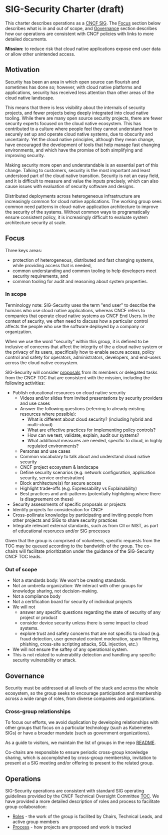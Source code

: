 # SIG-Security Charter (draft)

This charter describes operations as a [CNCF SIG](https://github.com/cncf/toc/blob/master/sigs/). The [Focus](#focus) section below describes what is in and out of scope,
and [Governance](#governance) section describes how our operations are consistent with CNCF policies with links to more detailed documents.

**Mission:** to reduce risk that cloud native
applications expose end user data or allow other unintended access.

## Motivation
Security has been an area in which open source can flourish and sometimes has done so; however, with cloud native platforms and applications, security has received less attention than other areas of the cloud native landscape.

This means that there is less visibility about the internals of security projects, and fewer projects being deeply integrated into cloud native tooling. While there are many open source security projects, there are fewer security experts focused on the cloud native ecosystem. This has contributed to a culture where people feel they cannot understand how to securely set up and operate cloud native systems, due to obscurity and uncertainty. Yet the cloud native principles, although they mean change, have encouraged the development of tools that help manage fast changing environments, and which have the promise of both simplifying and improving security.

Making security more open and understandable is an essential part of this change. Talking to customers, security is the most important and least understood part of the cloud native transition. Security is not an easy field, and it is difficult to measure and value the inputs precisely, which can also cause issues with evaluation of security software and designs.

Distributed deployments across heterogeneous infrastructure are increasingly
common for cloud native applications. The working group sees common need
patterns in cloud-native application architecture to improve the security of
the systems. Without common ways to programatically ensure consistent policy,
it is increasingly difficult to evaluate system architecture security at scale.

## Focus

Three keys areas:
* protection of heterogeneous, distributed and fast changing systems, while providing access that is needed,
* common understanding and common tooling to help developers meet security requirements, and
* common tooling for audit and reasoning about system properties.

### In scope

Terminology note: SIG-Security uses the term "end user" to describe the humans who use cloud native applications, whereas CNCF refers to companies that operate cloud native systems as CNCF End Users. In the context of security, we often need to discuss how a particular control affects the people who use the software deployed by a company or organization.

When we use the word "security" within this group, it is defined to be inclusive of concerns that affect the integrity of the a cloud native
system or the privacy of its users,  specifically how to enable secure
access, policy control and safety for operators, administrators,
developers, and end-users  across the cloud native ecosystem.

SIG-Security will consider [proposals](proccess.md) from its members or delegated
tasks from the CNCF TOC that are consistent with the mission, including
the following activities:

* Publish educational resources on cloud native security
  * Videos and/or slides from invited presentations by security providers and use cases
  * Answer the following questions (referring to already existing resources where possible):
      * What is different about cloud security? (including hybrid and multi-cloud)
      * What are effective practices for implementing policy controls?
      * How can we test, validate, explain, audit our systems?
      * What additional measures are needed, specific to cloud, in highly regulated environments?
  * Personas and use cases
  * Common vocabulary to talk about and understand cloud native security
  * CNCF project ecosystem & landscape
  * Define security scenarios (e.g. network configuration, application security, service orchestration)
  * Block architecture(s) for secure access
  * Highlight trade-offs (e.g. Expressability vs Explainability)
  * Best practices and anti-patterns (potentially highlighing where there is disagreement on these)
* Security assessments of specific proposals or projects
* Identify projects for consideration for CNCF
* Cross-pollinate knowledge by participating and inviting people from other projects and SIGs to share security practices
* Integrate relevant external standards, such as from CII or NIST, as part of educational resoruces and/or SIG processes

Given that the group is comprised of volunteers, specific requests from the TOC
may be queued according to the bandwidth of the group. The co-chairs will
facilitate prioritization under the guidance of the SIG-Security CNCF TOC leads.

### Out of scope
* Not a standards body: We won't be creating standards.
* Not an umbrella organization: We interact with other groups for knowledge sharing, not decision-making.
* Not a compliance body
* Not a certification board for security of individual projects
* We will not
  * answer any specific questions regarding the state of security of any project or product
  * consider device security unless there is some impact to cloud systems.
  * explore trust and safety concerns that are not specific to cloud (e.g. fraud detection, user generated content moderation, spam filtering, phishing, cross-site scripting attacks, SQL injection, etc.)
* We will not ensure the saftey of any operational system.
* This is not related to vulnerability detection and handling any specific security vulnerability or attack.

## Governance

Security must be addressed at all levels of the stack and across the whole
ecosystem, so the group seeks to encourage participation and membership across
a wide range of roles, from diverse companies and organizations.

### Cross-group relationships
To focus our efforts, we avoid duplication by developing relationships with other groups that
focus on a particular technology (such as Kubernetes SIGs) or have a broader
mandate (such as government organizations).

As a guide to visitors, we maintain the list of groups in the repo
[README](https://github.com/cncf/sig-security#related-groups).

Co-chairs are responsible to ensure periodic cross-group knowledge sharing,
which is accomplished by cross-group membership, invitation to present at
a SIG meeting and/or offering to present to the related group.

## Operations
SIG-Security operations are consistent with standard SIG operating guidelines
provided by the CNCF Technical Oversight Committee
[TOC](https://github.com/cncf/toc).  We have provided a more detailed
description of roles and process to facilitate group collaboration:

* [Roles](roles.md) - the work of the group is facilited by Chairs, Technical Leads, and active group members
* [Process](process.md) - how projects are proposed and work is tracked